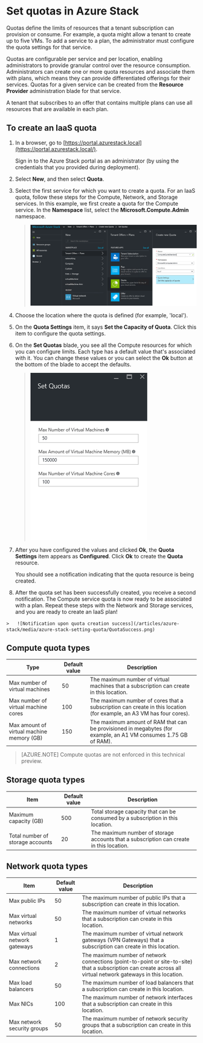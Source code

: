 <properties
    pageTitle="Quotas in Azure Stack | Microsoft Azure"
    description="Administrators set quotas to restrict the maximum amount of resources that tenants have access to."
    services="azure-stack"
    documentationCenter=""
    authors="mattmcg"
    manager="byronr"
    editor=""/>

<tags
    ms.service="azure-stack"
    ms.workload="na"
    ms.tgt_pltfrm="na"
    ms.devlang="na"
    ms.topic="get-started-article"
    ms.date="09/26/2016"
    ms.author="mattmcg"/>




# Set quotas in Azure Stack

Quotas define the limits of resources that a tenant subscription can provision or consume. For example, a quota might allow a tenant to create up to five VMs. To add a service to a plan, the administrator must configure the quota settings for that service.

Quotas are configurable per service and per location, enabling administrators to provide granular control over the resource consumption. Administrators can create one or more quota resources and associate them with plans, which means they can provide differentiated offerings for their services. Quotas for a given service can be created from the **Resource Provider** administration blade for that service.

A tenant that subscribes to an offer that contains multiple plans can use all resources that are available in each plan.

## To create an IaaS quota

1.  In a browser, go to [https://portal.azurestack.local](https://portal.azurestack.local/).

    Sign in to the Azure Stack portal as an administrator (by using the credentials that you provided during deployment).

2.  Select **New**, and then select **Quota**.

3.  Select the first service for which you want to create a quota. For an IaaS quota, follow these steps for the Compute, Network, and Storage services.
In this example, we first create a quota for the Compute service. In the **Namespace** list, select the **Microsoft.Compute.Admin** namespace.

    > ![Creating a new Compute quota](/articles/azure-stack/media/azure-stack-setting-quota/NewComputeQuota.PNG)

4.  Choose the location where the quota is defined (for example, 'local').

5.  On the **Quota Settings** item, it says **Set the Capacity of Quota**. Click this item to configure the quota settings.

6.  On the **Set Quotas** blade, you see all the Compute resources for which you can configure limits. Each type has a default value that's associated with it. You can change these values or you can select the **Ok** button at the bottom of the blade to accept the defaults.

    > ![Setting a Compute quota](/articles/azure-stack/media/azure-stack-setting-quota/SetQuotasBladeCompute.PNG)

7.  After you have configured the values and clicked **Ok**, the **Quota Settings** item appears as **Configured**. Click **Ok** to create the **Quota** resource.

    You should see a notification indicating that the quota resource is being created.

8.   After the quota set has been successfully created, you receive a second notification. The Compute service quota is now ready to be associated with a plan. Repeat these steps with the Network and Storage services, and you are ready to create an IaaS plan!

    >   ![Notification upon quota creation success](/articles/azure-stack/media/azure-stack-setting-quota/QuotaSuccess.png)

## Compute quota types

|**Type**                    |**Default value**| **Description**|
|--------------------------- | ------------------------------------|------------------------------------------------------------------|
|Max number of virtual machines   |50|The maximum number of virtual machines that a subscription can create in this location. |
|Max number of virtual machine cores              |100|The maximum number of cores that a subscription can create in this location (for example, an A3 VM has four cores).|
|Max amount of virtual machine memory (GB)         |150|The maximum amount of RAM that can be provisioned in megabytes (for example, an A1 VM consumes 1.75 GB of RAM).|

> [AZURE.NOTE] Compute quotas are not enforced in this technical preview.

## Storage quota types

|**Item**                           |**Default value**   |**Description**|
|---------------------------------- |------------------- |-----------------------------------------------------------|
|Maximum capacity (GB)              |500                 |Total storage capacity that can be consumed by a subscription in this location.|
|Total number of storage accounts   |20                  |The maximum number of storage accounts that a subscription can create in this location.|

## Network quota types

|**Item**                                                   |**Default value**   |**Description**|
|----------------------------------------------------------| ------------------- |--------------------------------------------------------------------------------------------------------------------------------------------------------------------|
| Max public IPs                         |50                  |The maximum number of public IPs that a subscription can create in this location. |
| Max virtual networks                   |50                  |The maximum number of virtual networks that a subscription can create in this location. |
| Max virtual network gateways           |1                   |The maximum number of virtual network gateways (VPN Gateways) that a subscription can create in this location. |
| Max network connections                |2                   |The maximum number of network connections (point-to-point or site-to-site) that a subscription can create across all virtual network gateways in this location. |
| Max load balancers                     |50                  |The maximum number of load balancers that a subscription can create in this location. |
| Max NICs                               |100                 |The maximum number of network interfaces that a subscription can create in this location. |
| Max network security groups            |50                  |The maximum number of network security groups that a subscription can create in this location. |



<!--HONumber=Sep16_HO4-->


